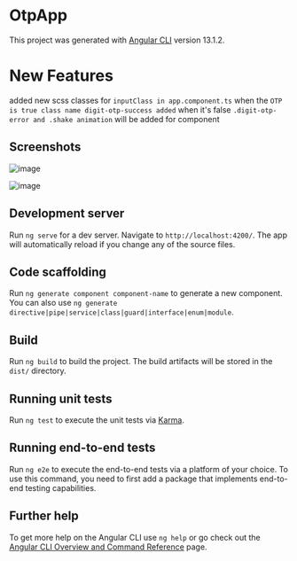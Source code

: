 # OtpApp

This project was generated with [Angular CLI](https://github.com/angular/angular-cli) version 13.1.2.
# New Features
added new scss classes for `inputClass in app.component.ts` when the `OTP is true class name digit-otp-success added` when it's false `.digit-otp-error and .shake animation` will be added for component
## Screenshots

![image](https://github.com/ahmedguetat62/otp-ui-app/assets/62658251/8f2e8894-2074-44a3-bcce-83738915b7f0)

![image](https://github.com/ahmedguetat62/otp-ui-app/assets/62658251/891df499-f044-4187-9f3b-ef7f8b51b73f)


## Development server

Run `ng serve` for a dev server. Navigate to `http://localhost:4200/`. The app will automatically reload if you change any of the source files.

## Code scaffolding

Run `ng generate component component-name` to generate a new component. You can also use `ng generate directive|pipe|service|class|guard|interface|enum|module`.

## Build

Run `ng build` to build the project. The build artifacts will be stored in the `dist/` directory.

## Running unit tests

Run `ng test` to execute the unit tests via [Karma](https://karma-runner.github.io).

## Running end-to-end tests

Run `ng e2e` to execute the end-to-end tests via a platform of your choice. To use this command, you need to first add a package that implements end-to-end testing capabilities.

## Further help

To get more help on the Angular CLI use `ng help` or go check out the [Angular CLI Overview and Command Reference](https://angular.io/cli) page.
